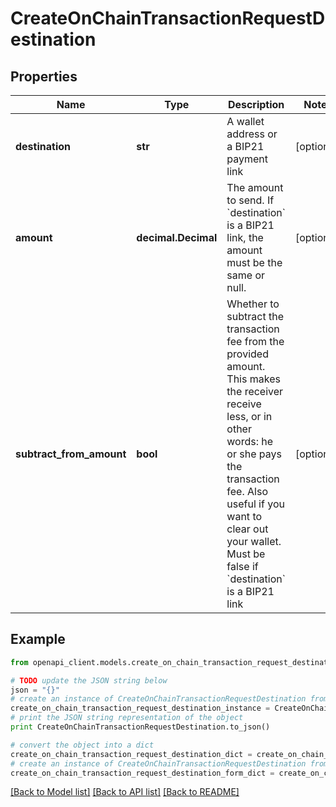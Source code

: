 # CreateOnChainTransactionRequestDestination


## Properties
Name | Type | Description | Notes
------------ | ------------- | ------------- | -------------
**destination** | **str** | A wallet address or a BIP21 payment link | [optional] 
**amount** | **decimal.Decimal** | The amount to send. If &#x60;destination&#x60; is a BIP21 link, the amount must be the same or null. | [optional] 
**subtract_from_amount** | **bool** | Whether to subtract the transaction fee from the provided amount. This makes the receiver receive less, or in other words: he or she pays the transaction fee. Also useful if you want to clear out your wallet. Must be false if &#x60;destination&#x60; is a BIP21 link | [optional] 

## Example

```python
from openapi_client.models.create_on_chain_transaction_request_destination import CreateOnChainTransactionRequestDestination

# TODO update the JSON string below
json = "{}"
# create an instance of CreateOnChainTransactionRequestDestination from a JSON string
create_on_chain_transaction_request_destination_instance = CreateOnChainTransactionRequestDestination.from_json(json)
# print the JSON string representation of the object
print CreateOnChainTransactionRequestDestination.to_json()

# convert the object into a dict
create_on_chain_transaction_request_destination_dict = create_on_chain_transaction_request_destination_instance.to_dict()
# create an instance of CreateOnChainTransactionRequestDestination from a dict
create_on_chain_transaction_request_destination_form_dict = create_on_chain_transaction_request_destination.from_dict(create_on_chain_transaction_request_destination_dict)
```
[[Back to Model list]](../README.md#documentation-for-models) [[Back to API list]](../README.md#documentation-for-api-endpoints) [[Back to README]](../README.md)


